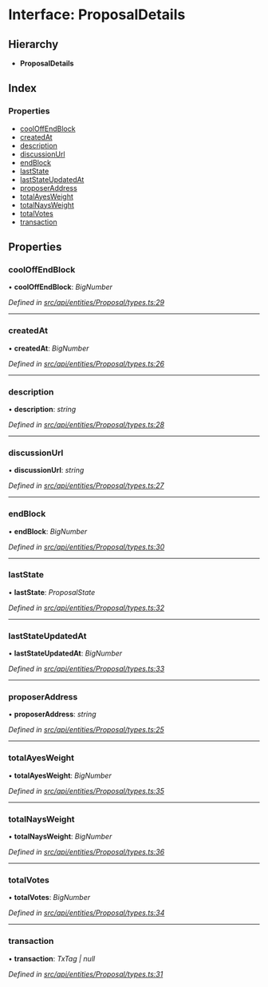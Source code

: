 # Interface: ProposalDetails

## Hierarchy

* **ProposalDetails**

## Index

### Properties

* [coolOffEndBlock](proposaldetails.md#cooloffendblock)
* [createdAt](proposaldetails.md#createdat)
* [description](proposaldetails.md#description)
* [discussionUrl](proposaldetails.md#discussionurl)
* [endBlock](proposaldetails.md#endblock)
* [lastState](proposaldetails.md#laststate)
* [lastStateUpdatedAt](proposaldetails.md#laststateupdatedat)
* [proposerAddress](proposaldetails.md#proposeraddress)
* [totalAyesWeight](proposaldetails.md#totalayesweight)
* [totalNaysWeight](proposaldetails.md#totalnaysweight)
* [totalVotes](proposaldetails.md#totalvotes)
* [transaction](proposaldetails.md#transaction)

## Properties

###  coolOffEndBlock

• **coolOffEndBlock**: *BigNumber*

*Defined in [src/api/entities/Proposal/types.ts:29](https://github.com/PolymathNetwork/polymesh-sdk/blob/da0f7fd7/src/api/entities/Proposal/types.ts#L29)*

___

###  createdAt

• **createdAt**: *BigNumber*

*Defined in [src/api/entities/Proposal/types.ts:26](https://github.com/PolymathNetwork/polymesh-sdk/blob/da0f7fd7/src/api/entities/Proposal/types.ts#L26)*

___

###  description

• **description**: *string*

*Defined in [src/api/entities/Proposal/types.ts:28](https://github.com/PolymathNetwork/polymesh-sdk/blob/da0f7fd7/src/api/entities/Proposal/types.ts#L28)*

___

###  discussionUrl

• **discussionUrl**: *string*

*Defined in [src/api/entities/Proposal/types.ts:27](https://github.com/PolymathNetwork/polymesh-sdk/blob/da0f7fd7/src/api/entities/Proposal/types.ts#L27)*

___

###  endBlock

• **endBlock**: *BigNumber*

*Defined in [src/api/entities/Proposal/types.ts:30](https://github.com/PolymathNetwork/polymesh-sdk/blob/da0f7fd7/src/api/entities/Proposal/types.ts#L30)*

___

###  lastState

• **lastState**: *ProposalState*

*Defined in [src/api/entities/Proposal/types.ts:32](https://github.com/PolymathNetwork/polymesh-sdk/blob/da0f7fd7/src/api/entities/Proposal/types.ts#L32)*

___

###  lastStateUpdatedAt

• **lastStateUpdatedAt**: *BigNumber*

*Defined in [src/api/entities/Proposal/types.ts:33](https://github.com/PolymathNetwork/polymesh-sdk/blob/da0f7fd7/src/api/entities/Proposal/types.ts#L33)*

___

###  proposerAddress

• **proposerAddress**: *string*

*Defined in [src/api/entities/Proposal/types.ts:25](https://github.com/PolymathNetwork/polymesh-sdk/blob/da0f7fd7/src/api/entities/Proposal/types.ts#L25)*

___

###  totalAyesWeight

• **totalAyesWeight**: *BigNumber*

*Defined in [src/api/entities/Proposal/types.ts:35](https://github.com/PolymathNetwork/polymesh-sdk/blob/da0f7fd7/src/api/entities/Proposal/types.ts#L35)*

___

###  totalNaysWeight

• **totalNaysWeight**: *BigNumber*

*Defined in [src/api/entities/Proposal/types.ts:36](https://github.com/PolymathNetwork/polymesh-sdk/blob/da0f7fd7/src/api/entities/Proposal/types.ts#L36)*

___

###  totalVotes

• **totalVotes**: *BigNumber*

*Defined in [src/api/entities/Proposal/types.ts:34](https://github.com/PolymathNetwork/polymesh-sdk/blob/da0f7fd7/src/api/entities/Proposal/types.ts#L34)*

___

###  transaction

• **transaction**: *TxTag | null*

*Defined in [src/api/entities/Proposal/types.ts:31](https://github.com/PolymathNetwork/polymesh-sdk/blob/da0f7fd7/src/api/entities/Proposal/types.ts#L31)*
